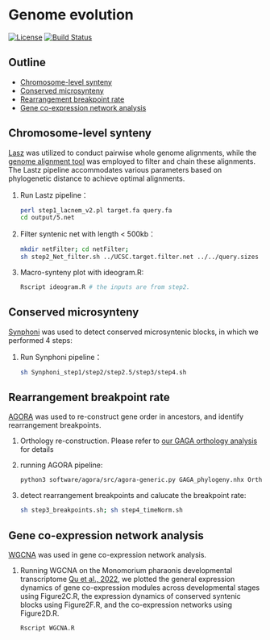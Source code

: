 # Genome evolution

[![License](https://img.shields.io/badge/license-MIT-blue.svg)](LICENSE)
[![Build Status](https://travis-ci.org/username/AwesomeProject.svg?branch=main)](https://travis-ci.org/username/AwesomeProject)

## Outline

- [Chromosome-level synteny](#Chromosome-level)
- [Conserved microsynteny](#Conserved)
- [Rearrangement breakpoint rate](#Rearrangement)
- [Gene co-expression network analysis](#Gene)

## Chromosome-level synteny

[Lasz](https://github.com/lastz/lastz) was utilized to conduct pairwise whole genome alignments, while the [genome alignment tool](https://github.com/hillerlab/GenomeAlignmentTools) was employed to filter and chain these alignments. The Lastz pipeline accommodates various parameters based on phylogenetic distance to achieve optimal alignments.
1. Run Lastz pipeline：

    ```bash
    perl step1_lacnem_v2.pl target.fa query.fa
    cd output/5.net
    ```

2. Filter syntenic net with length < 500kb：

    ```bash
    mkdir netFilter; cd netFilter;
    sh step2_Net_filter.sh ../UCSC.target.filter.net ../../query.sizes
    ```

3. Macro-synteny plot with ideogram.R:

    ```bash
    Rscript ideogram.R # the inputs are from step2.
    ```

## Conserved microsynteny

[Synphoni](https://github.com/nsmro/synphoni) was used to detect conserved  microsyntenic blocks, in which we performed 4 steps:
1. Run Synphoni pipeline：

    ```bash
    sh Synphoni_step1/step2/step2.5/step3/step4.sh
    ```

## Rearrangement breakpoint rate

[AGORA](https://github.com/DyogenIBENS/Agora) was used to re-construct gene order in ancestors, and identify rearrangement breakpoints.

1. Orthology re-construction. Please refer to [our GAGA orthology analysis](https://github.com/schraderL/GAGA/tree/main/06_Analyses/Orthology) for details


2. running AGORA pipeline:

    ```bash
    python3 software/agora/src/agora-generic.py GAGA_phylogeny.nhx Orthogroups/orthologyGroups.%s.list genes/genesSTE.%s.list.bz2 -workingDir=output
    ```

3. detect rearrangement breakpoints and calucate the breakpoint rate:

    ```bash
    sh step3_breakpoints.sh; sh step4_timeNorm.sh
    ```

## Gene co-expression network analysis

[WGCNA](https://bmcbioinformatics.biomedcentral.com/articles/10.1186/1471-2105-9-559) was used in gene co-expression network analysis.

1. Running WGCNA on the Monomorium pharaonis developmental transcriptome [Qu et al., 2022](https://www.nature.com/articles/s41559-022-01884-y), we plotted the general expression dynamics of gene co-expression modules across developmental stages using Figure2C.R, the expression dynamics of conserved syntenic blocks using Figure2F.R, and the co-expression networks using Figure2D.R.

    ```bash
    Rscript WGCNA.R 
    ```
